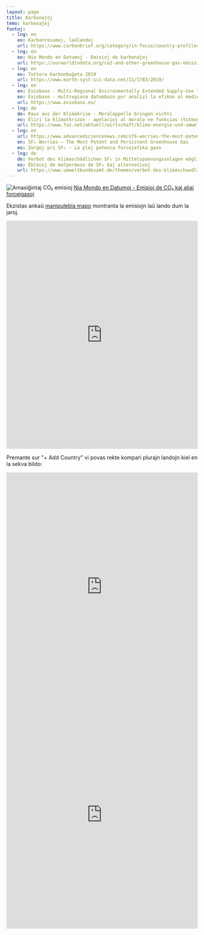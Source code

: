 ```yaml
---
layout: page
title: Karbonaĵoj
temo: karbonaĵoj
fontoj:
  - lng: en
    eo: Karbonresumoj, laŭlandaj
    url: https://www.carbonbrief.org/category/in-focus/country-profiles
  - lng: en
    eo: Nia Mondo en Datumoj - Emisioj de karbonaĵoj
    url: https://ourworldindata.org/co2-and-other-greenhouse-gas-emissions
  - lng: en
    eo: Tuttera Karbonbuĝeto 2019 
    url: https://www.earth-syst-sci-data.net/11/1783/2019/
  - lng: en
    en: Exiobase - Multi-Regional Environmentally Extended Supply-Use Table (MR-SUT) and Input-Output Table (MR-IOT)
    eo: Exiobase - multregiona datumbazo por analizi la efikon al medio de produkto-grupoj
    url: https://www.exiobase.eu/
  - lng: de
    de: Raus aus der Klimakrise - Moralappelle bringen nichts
    eo: Eliri la klimatkrizon - apelacioj al moralo ne funkcias (tutmondaj CO₂-prezo kaj problemo de kunlaboro)
    url: https://www.faz.net/aktuell/wirtschaft/klima-energie-und-umwelt/kooperation-fuers-klima-weshalb-moralappelle-nichts-bringen-16522765.html
  - lng: en
    url: https://www.advancedsciencenews.com/sf6-worries-the-most-potent-and-persistent-greenhouse-gas/
    en: SF₆ Worries – The Most Potent and Persistent Greenhouse Gas
    eo: Zorgoj pri SF₆ - La plej potenca forcejefika gaso
  - lng: de
    de: Verbot des klimaschädlichen SF₆ in Mittelspannungsanlagen möglich
    eo: Eblecoj de malpermeso de SF₆ kaj alternativoj 
    url: https://www.umweltbundesamt.de/themen/verbot-des-klimaschaedlichen-sf6-in
---
```




![Amasiĝintaj CO₂ emisioj](https://ourworldindata.org/uploads/2019/10/Cumulative-CO2-treemap.png)
[Nia Mondo en Datumoj -  Emisioj de CO₂ kaj aliaj forcejgasoj](https://ourworldindata.org/co2-and-other-greenhouse-gas-emissions#cumulative-co2-emissions)

Ekzistas ankaŭ [manipulebla mapo](https://ourworldindata.org/grapher/cumulative-co-emissions)
montranta la emisiojn laŭ lando dum la jaroj. 

<iframe src="https://ourworldindata.org/grapher/cumulative-co-emissions" style="width: 100%; height: 600px; border: 0px none;"></iframe>

Premante sur "+ Add Country" vi povas rekte kompari plurajn landojn kiel en la sekva bildo:
<iframe src="https://ourworldindata.org/grapher/annual-co2-emissions-per-country?tab=chart" style="width: 100%; height: 600px; border: 0px none;"></iframe>

<iframe src="https://ourworldindata.org/grapher/co-emissions-per-capita?tab=chart" style="width: 100%; height: 600px; border: 0px none;"></iframe>